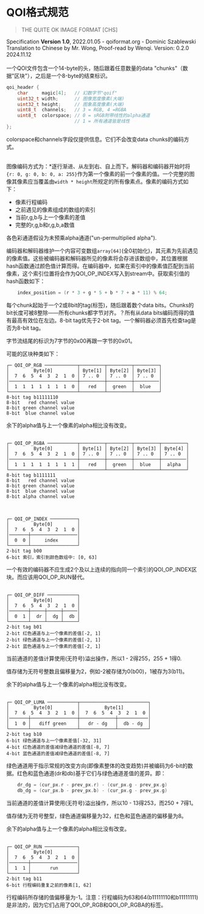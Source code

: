 # QOI格式规范

>THE QUITE OK IMAGE FORMAT [CHS]

Specification **Version 1.0**, 2022.01.05 - qoiformat.org - Dominic Szablewski  
Translation to Chinese by Mr. Wong, Proof-read by Wenqi. Version: 0.2.0 2024.11.12  
<br>
一个QOI文件包含一个14-byte的头，随后跟着任意数量的data "chunks"（数据"区块"），之后是一个8-byte的结束标识。  

```C
qoi_header {
	char	 magic[4];	 // 幻数字节"qoif"
	uint32_t width;		 // 图像宽度像素(大端)
	uint32_t height;	 // 图象高度像素(大端)
	uint8_t	 channels;	 // 3 = RGB, 4 =RGBA
	uint8_t	 colorspace; // 0 = sRGB附带线性的alpha通道
						 // 1 = 所有通道皆是线性
};
```

colorspace和channels字段仅提供信息。它们不会改变data chunks的编码方式。  
<br>

图像编码方式为：*逐行渐进、从左到右、自上而下。解码器和编码器开始时将`{r: 0, g: 0, b: 0, a: 255}`作为第一个像素的前一个像素的值。一个完整的图像其像素应当覆盖由`width * height`所规定的所有像素点。像素的编码方式如下：  

- 像素行程编码
- 之前遇见的像素组成的数组的索引
- 当前r,g,b与上一个像素的差值
- 完整的r,g,b和r,g,b,a数值

各色彩通道假设为未预乘alpha通道("un-permultiplied alpha").  

编码器和解码器维护一个内容可变数组`array[64]`(全0初始化)，其元素为先前遇见的像素值。这些被编码器和解码器所见的像素将会存进该数组中，其位置根据hash函数通过颜色值计算而得。在编码器中，如果在索引中的像素值匹配到当前像素，这个索引位置将会作为QOI_OP_INDEX写入到stream中。获取索引值的hash函数如下：  
```C
	index_position = (r * 3 + g * 5 + b * 7 + a * 11) % 64;
```

每个chunk起始于一个2或8bit的tag(标签)，随后跟着数个data bits。Chunks的bit长度可被8整除——所有chunks都字节对齐。？所有从data bits编码而得的值有最高有效位在左边。8-bit tag优先于2-bit tag。一个解码器必须首先检查tag是否为8-bit tag。  

字节流结尾的标识为7字节的0x00再跟一字节的0x01。  

可能的区块种类如下：  
```
┌─ QOI_OP_RGB ────────────┬─────────┬─────────┬─────────┐
│         Byte[0]         │ Byte[1] │ Byte[2] │ Byte[3] │
│  7  6  5  4  3  2  1  0 │ 7 .. 0  │ 7 .. 0  │ 7 .. 0  │
│─────────────────────────┼─────────┼─────────┼─────────│
│  1  1  1  1  1  1  1  0 │   red   │  green  │  blue   │
└─────────────────────────┴─────────┴─────────┴─────────┘
8-bit tag b11111110
8-bit   red channel value
8-bit green channel value
8-bit  blue channel value
```

余下的alpha值与上一个像素的alpha相比没有改变。  
<br>

```
┌─ QOI_OP_RGBA ───────────┬─────────┬─────────┬─────────┬─────────┐
│         Byte[0]         │ Byte[1] │ Byte[2] │ Byte[3] │ Byte[4] │
│  7  6  5  4  3  2  1  0 │ 7 .. 0  │ 7 .. 0  │ 7 .. 0  │ 7 .. 0  │
│─────────────────────────┼─────────┼─────────┼─────────┼─────────│
│  1  1  1  1  1  1  1  1 │   red   │  green  │  blue   │  alpha  │
└─────────────────────────┴─────────┴─────────┴─────────┴─────────┘
8-bit tag b1111111
8-bit   red channel value
8-bit green channel value
8-bit  blue channel value
8-bit alpha channel value
```
<br>

```
┌─ QOI_OP_INDEX ──────────┐
│         Byte[0]         │
│  7  6  5  4  3  2  1  0 │
│───────┼─────────────────│
│  0  0 │     index       │
└───────┴─────────────────┘
2-bit tag b00
6-bit 索引，索引到颜色数组中: [0, 63]
```

一个有效的编码器不应生成2个及以上连续的指向同一个索引的QOI_OP_INDEX区块。而应该用QOI_OP_RUN替代。  
<br>

```
┌─ QOI_OP_DIFF ───────────┐
│         Byte[0]         │
│  7  6  5  4  3  2  1  0 │
│───────┼─────┼─────┼─────│
│  0  1 │  dr │  dg │  db │
└───────┴─────┴─────┴─────┘
2-bit tag b01
2-bit 红色通道与上一个像素的差值[-2, 1]  
2-bit 绿色通道与上一个像素的差值[-2, 1]  
2-bit 蓝色通道与上一个像素的差值[-2, 1] 
```

当前通道的差值计算使用(无符号)溢出操作，所以1 - 2得255，255 + 1得0.  

值存储为无符号整数且偏移量为2，例如-2被存储为0(b00)，1被存为3(b11)。  

余下的alpha值与上一个像素的alpha相比没有改变。  
<br>

```
┌─ QOI_OP_LUMA ───────────┬─────────────────────────┐
│         Byte[0]         │         Byte[1]         │
│  7  6  5  4  3  2  1  0 │  7  6  5  4  3  2  1  0 │
│───────┼─────────────────┼─────────────┼───────────│
│  1  0 │   diff green    │   dr - dg   │  db - dg  │
└───────┴─────────────────┴─────────────┴───────────┘
2-bit tag b10
6-bit 绿色通道与上一个像素差值[-32, 31]
4-bit 红色通道的差值减绿色通道的差值[-8, 7]
4-bit 蓝色通道的差值减绿色通道的差值[-8, 7]
```

绿色通道用于指示常规的改变方向(即像素整体的改变趋势)并被编码为6-bit的数据。红色和蓝色通道(dr和db)基于它们与绿色通道差值的差异。即：

```C
	dr_dg = (cur_px.r - prev_px.r) - (cur_px.g - prev_px.g)
	db_dg = (cur_px.b - prev_px.b) - (cur_px.g - prev_px.g)
```

当前通道的差值计算使用(无符号)溢出操作，所以10 - 13得253，而250 + 7得1。  

值存储为无符号整型，绿色通道偏移量为32，红色和蓝色通道的偏移量为8。 

余下的alpha值与上一个像素的alpha相比没有改变。  
<br>

```
┌─ QOI_OP_RUN ────────────┐
│         Byte[0]         │
│  7  6  5  4  3  2  1  0 │
│───────┼─────────────────│
│  1  1 │       run       │
└───────┴─────────────────┘
2-bit tag b11
6-bit 行程编码重复之前的像素[1, 62]
```

行程编码所存储的值偏移量为-1。注意：行程编码为63和64(b11111110和b11111111)是非法的，因为它们占用了QOI_OP_RGB和QOI_OP_RGBA的标签。
